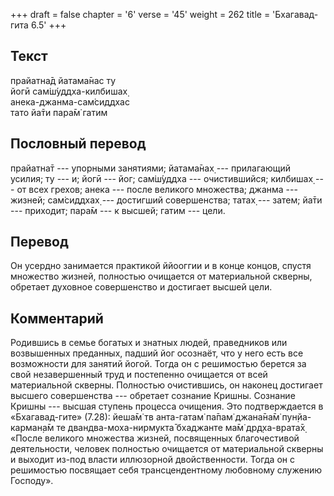 +++
draft = false
chapter = '6'
verse = '45'
weight = 262
title = 'Бхагавад-гита 6.5'
+++
## Текст

прайатна̄д йатама̄нас ту  
йогӣ сам̇ш́уддха-килбишах̣  
анека-джанма-сам̇сиддхас  
тато йа̄ти пара̄м̇ гатим

## Пословный перевод

прайатна̄т --- упорными занятиями; йатама̄нах̣ --- прилагающий усилия; ту
--- и; йогӣ --- йог; сам̇ш́уддха --- очистившийся; килбишах̣ --- от всех
грехов; анека --- после великого множества; джанма --- жизней;
сам̇сиддхах̣ --- достигший совершенства; татах̣ --- затем; йа̄ти ---
приходит; пара̄м --- к высшей; гатим --- цели.

## Перевод

Он усердно занимается практикой ййооггии и в конце концов, спустя
множество жизней, полностью очищается от материальной скверны, обретает
духовное совершенство и достигает высшей цели.

## Комментарий

Родившись в семье богатых и знатных людей, праведников или возвышенных
преданных, падший йог осознаёт, что у него есть все возможности для
занятий йогой. Тогда он с решимостью берется за свой незавершенный труд
и постепенно очищается от всей материальной скверны. Полностью
очистившись, он наконец достигает высшего совершенства --- обретает
сознание Кришны. Сознание Кришны --- высшая ступень процесса очищения.
Это подтверждается в «Бхагавад-гите» (7.28): йеша̄м̇ тв анта-гатам̇ па̄пам̇
джана̄на̄м̇ пун̣йа-карман̣а̄м те двандва-моха-нирмукта̄ бхаджанте ма̄м̇
др̣д̣ха-врата̄х̣ «После великого множества жизней, посвященных благочестивой
деятельности, человек полностью очищается от материальной скверны и
выходит из-под власти иллюзорной двойственности. Тогда он с решимостью
посвящает себя трансцендентному любовному служению Господу».
